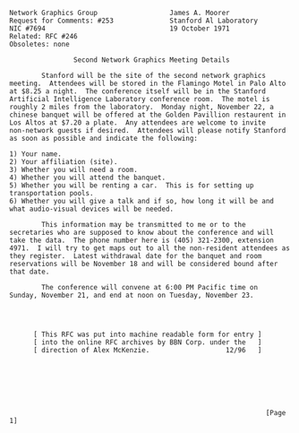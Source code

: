     Network Graphics Group                  James A. Moorer
    Request for Comments: #253              Stanford Al Laboratory
    NIC #7694                               19 October 1971
    Related: RFC #246
    Obsoletes: none

                    Second Network Graphics Meeting Details

            Stanford will be the site of the second network graphics
    meeting.  Attendees will be stored in the Flamingo Motel in Palo Alto
    at $8.25 a night.  The conference itself will be in the Stanford
    Artificial Intelligence Laboratory conference room.  The motel is
    roughly 2 miles from the laboratory.  Monday night, November 22, a
    chinese banquet will be offered at the Golden Pavillion restaurent in
    Los Altos at $7.20 a plate.  Any attendees are welcome to invite
    non-network guests if desired.  Attendees will please notify Stanford
    as soon as possible and indicate the following:

    1) Your name.
    2) Your affiliation (site).
    3) Whether you will need a room.
    4) Whether you will attend the banquet.
    5) Whether you will be renting a car.  This is for setting up
    transportation pools.
    6) Whether you will give a talk and if so, how long it will be and
    what audio-visual devices will be needed.

            This information may be transmitted to me or to the
    secretaries who are supposed to know about the conference and will
    take the data.  The phone number here is (405) 321-2300, extension
    4971.  I will try to get maps out to all the non-resident attendees as
    they register.  Latest withdrawal date for the banquet and room
    reservations will be November 18 and will be considered bound after
    that date.

            The conference will convene at 6:00 PM Pacific time on
    Sunday, November 21, and end at noon on Tuesday, November 23.




          [ This RFC was put into machine readable form for entry ]
          [ into the online RFC archives by BBN Corp. under the   ]
          [ direction of Alex McKenzie.                   12/96   ]







                                                                    [Page 1]
